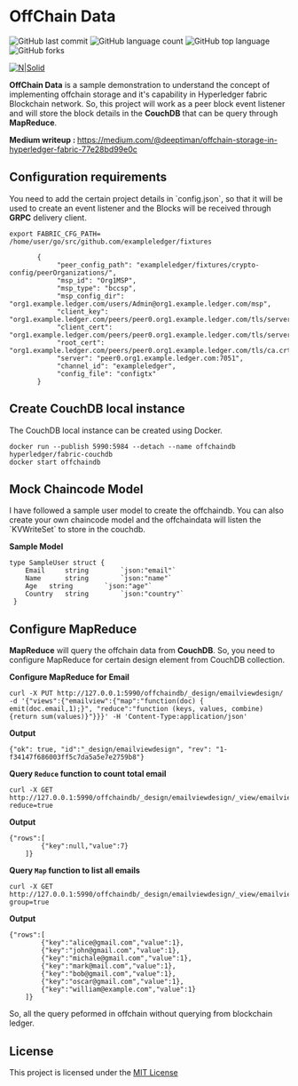 <h1>OffChain Data</h1>
<p>     <img alt="GitHub last commit" src="https://img.shields.io/github/last-commit/Deeptiman/offchaindata">  <img alt="GitHub language count" src="https://img.shields.io/github/languages/count/Deeptiman/offchaindata"> <img alt="GitHub top language" src="https://img.shields.io/github/languages/top/Deeptiman/offchaindata"><img alt="GitHub forks" src="https://img.shields.io/github/forks/Deeptiman/offchaindata?label=Fork&style=social"></p>
<p><a href="https://www.hyperledger.org/projects/fabric"><img src="https://www.hyperledger.org/wp-content/uploads/2016/09/logo_hl_new.png" alt="N|Solid"></a></p>
<p><b>OffChain Data</b> is a sample demonstration to understand the concept of implementing offchain storage and it's capability in Hyperledger fabric Blockchain network.
 So, this project will work as a peer block event listener and will store the block details in the <b>CouchDB</b> that can be query through <b>MapReduce</b>.</p>
 <p><b>Medium writeup : </b><a href="https://medium.com/@deeptiman/offchain-storage-in-hyperledger-fabric-77e28bd99e0c">https://medium.com/@deeptiman/offchain-storage-in-hyperledger-fabric-77e28bd99e0c</a>

 
 <h2>Configuration requirements</h2>
 <p>You need to add the certain project details in `config.json`, so that it will be used to create an event listener and the Blocks will be received through <b>GRPC</b> delivery
client. </p>

````````````````````````````````````````````````````````````````````````````````````````````````````````````
export FABRIC_CFG_PATH= /home/user/go/src/github.com/exampleledger/fixtures
````````````````````````````````````````````````````````````````````````````````````````````````````````````

````````````````````````````````````````````````````````````````````````````````````````````````````````````
       {
            "peer_config_path": "exampleledger/fixtures/crypto-config/peerOrganizations/",
            "msp_id": "Org1MSP",
            "msp_type": "bccsp",    
            "msp_config_dir": "org1.example.ledger.com/users/Admin@org1.example.ledger.com/msp",
            "client_key": "org1.example.ledger.com/peers/peer0.org1.example.ledger.com/tls/server.key",
            "client_cert": "org1.example.ledger.com/peers/peer0.org1.example.ledger.com/tls/server.crt",
            "root_cert": "org1.example.ledger.com/peers/peer0.org1.example.ledger.com/tls/ca.crt",
            "server": "peer0.org1.example.ledger.com:7051",
            "channel_id": "exampleledger",
            "config_file": "configtx"
       }
`````````````````````````````````````````````````````````````````````````````````````````````````````````````````

<h2>Create CouchDB local instance </h2>

The CouchDB local instance can be created using Docker.
```````````````````````````````````````````````````````````````````````````````````````````````````````````````
docker run --publish 5990:5984 --detach --name offchaindb hyperledger/fabric-couchdb
docker start offchaindb
`````````````````````````````````````````````````````````````````````````````````````````````````````````````````

<h2> Mock Chaincode Model</h2>
I have followed a sample user model to create the offchaindb. You can also create your own chaincode model and the offchaindata
will listen the `KVWriteSet` to store in the couchdb.

<b>Sample Model</b>
``````````````````````````````````````````````````````````````````````````````````````````````````````````````````
type SampleUser struct {
	Email 	  string 		`json:"email"`	
	Name 	  string 		`json:"name"`
	Age	  string		`json:"age"`
	Country   string		`json:"country"`
 }
``````````````````````````````````````````````````````````````````````````````````````````````````````````````````

<h2>Configure MapReduce</h2>

<p><b>MapReduce</b> will query the offchain data from <b>CouchDB</b>. So, you need to configure MapReduce for certain design element from CouchDB collection.</p>

<b>Configure MapReduce for Email</b>
````````````````````````````````````````````````````````````````````````````````````````````````````````````````
curl -X PUT http://127.0.0.1:5990/offchaindb/_design/emailviewdesign/ -d '{"views":{"emailview":{"map":"function(doc) { emit(doc.email,1);}", "reduce":"function (keys, values, combine) {return sum(values)}"}}}' -H 'Content-Type:application/json'
````````````````````````````````````````````````````````````````````````````````````````````````````````````````
<b>Output</b>
````````````````````````````````````````````````````````````````````````````````````````````````````````````````
{"ok": true, "id":"_design/emailviewdesign", "rev": "1-f34147f686003ff5c7da5a5e7e2759b8"}
````````````````````````````````````````````````````````````````````````````````````````````````````````````````

<b>Query `Reduce` function to count total email</b>
```````````````````````````````````````````````````````````````````````````````````````````````````````````````
curl -X GET http://127.0.0.1:5990/offchaindb/_design/emailviewdesign/_view/emailview?reduce=true
```````````````````````````````````````````````````````````````````````````````````````````````````````````````
<b>Output</b> 
```````````````````````````````````````````````````````````````````````````````````````````````````````````````
{"rows":[
		{"key":null,"value":7}
	]}
```````````````````````````````````````````````````````````````````````````````````````````````````````````````

<b>Query `Map` function to list all emails</b>
```````````````````````````````````````````````````````````````````````````````````````````````````````````````
curl -X GET http://127.0.0.1:5990/offchaindb/_design/emailviewdesign/_view/emailview?group=true
```````````````````````````````````````````````````````````````````````````````````````````````````````````````
<b>Output</b>
```````````````````````````````````````````````````````````````````````````````````````````````````````````````
{"rows":[
		{"key":"alice@gmail.com","value":1},
		{"key":"john@gmail.com","value":1},
		{"key":"michale@gmail.com","value":1},
		{"key":"mark@mail.com","value":1},
		{"key":"bob@gmail.com","value":1},
		{"key":"oscar@gmail.com","value":1},
		{"key":"william@example.com","value":1}
	]}
```````````````````````````````````````````````````````````````````````````````````````````````````````````````

So, all the query peformed in offchain without querying from blockchain ledger.

<h2>License</h2>
<p>This project is licensed under the <a href="https://github.com/Deeptiman/offchaindata/blob/master/LICENSE">MIT License</a></p>
